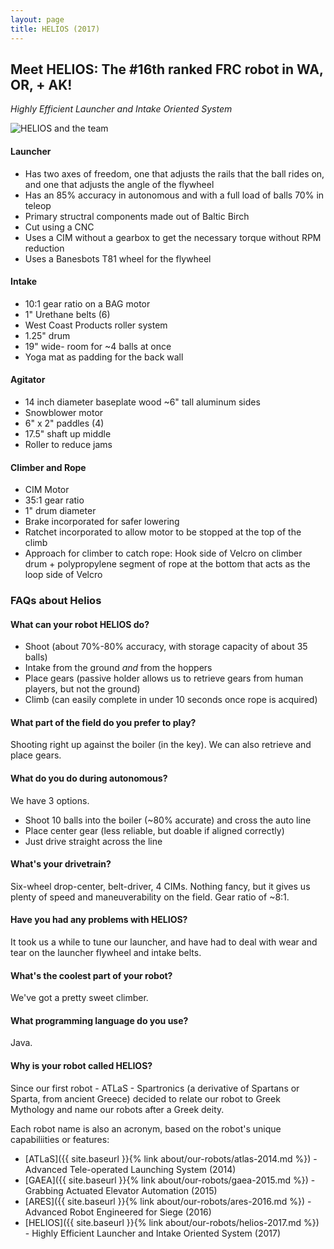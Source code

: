 ```yaml
---
layout: page
title: HELIOS (2017)
---
```


## Meet HELIOS: The \#16th ranked FRC robot in WA, OR, + AK!
_Highly Efficient Launcher and Intake Oriented System_

<img src="{{ site.baseurl }}{% link assets/images/2017/helios-and-the-team.jpg %}" alt="HELIOS and the team"/>

#### Launcher
- Has two axes of freedom, one that adjusts the rails that the ball rides on, and one that adjusts the angle of the flywheel
- Has an 85% accuracy in autonomous and with a full load of balls 70% in teleop
- Primary structral components made out of Baltic Birch
- Cut using a CNC
- Uses a CIM without a gearbox to get the necessary torque without RPM reduction
- Uses a Banesbots T81 wheel for the flywheel

#### Intake
- 10:1 gear ratio on a BAG motor
- 1" Urethane belts (6)
- West Coast Products roller system
- 1.25" drum
- 19" wide- room for ~4 balls at once
- Yoga mat as padding for the back wall

#### Agitator
- 14 inch diameter baseplate wood ~6" tall aluminum sides
- Snowblower motor
- 6" x 2" paddles (4)
- 17.5" shaft up middle
- Roller to reduce jams

#### Climber and Rope
- CIM Motor
- 35:1 gear ratio
- 1" drum diameter
- Brake incorporated for safer lowering
- Ratchet incorporated to allow motor to be stopped at the top of the climb
- Approach for climber to catch rope: Hook side of Velcro on climber drum + polypropylene segment of rope at the bottom that acts as the loop side of Velcro

### FAQs about Helios

#### What can your robot HELIOS do?
- Shoot (about 70%-80% accuracy, with storage capacity of about 35 balls)
- Intake from the ground _and_ from the hoppers
- Place gears (passive holder allows us to retrieve gears from human players, but not the ground)
- Climb (can easily complete in under 10 seconds once rope is acquired)

#### What part of the field do you prefer to play?
Shooting right up against the boiler (in the key). We can also retrieve and place gears.

#### What do you do during autonomous?
We have 3 options.
- Shoot 10 balls into the boiler (~80% accurate) and cross the auto line
- Place center gear (less reliable, but doable if aligned correctly)
- Just drive straight across the line

#### What's your drivetrain?
Six-wheel drop-center, belt-driver, 4 CIMs. Nothing fancy, but it gives us plenty of speed and maneuverability on the field. Gear ratio of ~8:1.

#### Have you had any problems with HELIOS?
It took us a while to tune our launcher, and have had to deal with wear and tear on the launcher flywheel and intake belts.

#### What's the coolest part of your robot?
We've got a pretty sweet climber.

#### What programming language do you use?
Java.

#### Why is your robot called HELIOS?
Since our first robot - ATLaS - Spartronics (a derivative of Spartans or Sparta, from ancient Greece) decided to relate our robot to Greek Mythology and name our robots after a Greek deity.

Each robot name is also an acronym, based on the robot's unique capabiliities or features:
- [ATLaS]({{ site.baseurl }}{% link about/our-robots/atlas-2014.md %}) - Advanced Tele-operated Launching System (2014)
- [GAEA]({{ site.baseurl }}{% link about/our-robots/gaea-2015.md %}) - Grabbing Actuated Elevator Automation (2015)
- [ARES]({{ site.baseurl }}{% link about/our-robots/ares-2016.md %}) - Advanced Robot Engineered for Siege (2016)
- [HELIOS]({{ site.baseurl }}{% link about/our-robots/helios-2017.md %}) - Highly Efficient Launcher and Intake Oriented System (2017)

